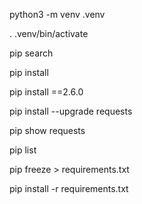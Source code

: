 python3 -m venv .venv

. .venv/bin/activate

pip search <package>

pip install <package>

pip install <package>==2.6.0

pip install --upgrade requests

pip show requests

pip list

pip freeze > requirements.txt

pip install -r requirements.txt
